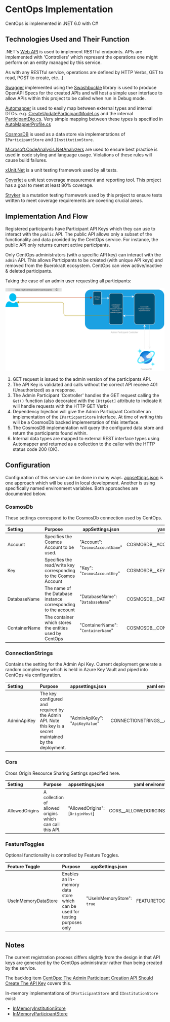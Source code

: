 # CentOps Implementation

CentOps is implemented in .NET 6.0 with C#

## Technologies Used and Their Function

.NET's [Web API](https://docs.microsoft.com/en-us/aspnet/core/web-api/?view=aspnetcore-6.0) is used to implement RESTful endpoints.
APIs are implemented with 'Controllers' which represent the operations one might perform on an entity managed by this service.

As with any RESTful service, operations are defined by HTTP Verbs, GET to read, POST to create, etc...)

[Swagger](https://swagger.io/) implemented using the [Swashbuckle](https://github.com/domaindrivendev/Swashbuckle.AspNetCore) library is used to produce OpenAPI Specs for the created APIs and will host a simple user interface to allow APIs within this project to be called when run in Debug mode.

[Automapper](https://automapper.org/) is used to easily map between external types and internal DTOs.  e.g. [CreateUpdateParticipantModel.cs](../../src/CentOps.Api/Models/CreateUpdateParticipantModel.cs) and the internal [ParticipantDto.cs](../../src/CentOps.Api/Services/ModelStore/Models/ParticipantDto.cs).  Very simple mapping between these types is specified in [AutoMapperProfile.cs](../../src/CentOps.Api/AutoMapperProfile.cs)

[CosmosDB](https://docs.microsoft.com/en-us/azure/cosmos-db/) is used as a data store via implementations of `IParticipantStore` and `IInstitutionStore`.

[Microsoft.CodeAnalysis.NetAnalyzers](https://github.com/dotnet/roslyn-analyzers) are used to ensure best practice is used in code styling and language usage.  Violations of these rules will cause build failures.

[xUnit.Net](https://github.com/xunit/xunit) is a unit testing framework used by all tests.

[Coverlet](https://github.com/coverlet-coverage/coverlet) a unit test coverage measurement and reporting tool.  This project has a goal to meet at least 80% coverage.

[Stryker](https://stryker-mutator.io/) is a mutation testing framework used by this project to ensure tests written to meet coverage requirements are covering crucial areas.

## Implementation And Flow

Registered participants have Participant API Keys which they can use to interact with the `public` API.  The public API allows only a subset of the functionality and data provided by the CentOps service.  For instance, the public API only returns current active participants.

Only CentOps administrators (with a specific API key) can interact with the `admin` API.  This allows Participants to be created (with unique API keys) and removed from the Buerokratt ecosystem.  CentOps can view active/inactive & deleted participants.

Taking the case of an admin user requesting all participants:

![Flow Diagram](../images/centops-flow.editable.png)

1. GET request is issued to the admin version of the participants API.
2. The API Key is validated and calls without the correct API receive 401 (Unauthorized) as a response.
3. The Admin Participant 'Controller' handles the GET request calling the `Get()` function (also decorated with the `[HttpGet]` attribute to indicate it will handle requests with the HTTP GET Verb)
4. Dependency Injection will give the Admin Participant Controller an implementation of the `IParticpantStore` interface.  At time of writing this will be a CosmosDb backed implementation of this interface.
5. The CosmosDB implementation will query the configured data store and return the participants found within.
6. Internal data types are mapped to external REST interface types using Automapper and returned as a collection to the caller with the HTTP status code 200 (OK).

## Configuration

Configuration of this service can be done in many ways.  [appsettings.json](../../src/CentOps.Api/appsettings.json) is one approach which will be used in local development.  Another is using specifically named environment variables.  Both approaches are documented below.

### CosmosDb

These settings correspond to the CosmosDb connection used by CentOps.

| Setting    | Purpose                       |  appSettings.json | yaml environment |
|:------------------|:------------------------------| ------------------|--------|
| Account | Specifies the Cosmos Account to be used. |"Account": "`CosmosAccountName`" | COSMOSDB__ACCOUNT=`CosmosAccountName`
| Key      | Specifies the read/write key corresponding to the Cosmos Account| "Key": "`CosmosAccountKey`" | COSMOSDB__KEY=`CosmosAccountKey`
| DatabaseName | The name of the Database instance corresponding to the account | "DatabaseName": "`DatabaseName`" | COSMOSDB__DATABASENAME=`DatabaseName`
| ContainerName | The container which stores the entities used by CentOps | "ContainerName": "`ContainerName`" | COSMOSDB__CONTAINERNAME=`ContainerName`

### ConnectionStrings

Contains the setting for the Admin Api Key.  Current deployment generate a random complex key which is held in Azure Key Vault and piped into CentOps via configuration.

| Setting    | Purpose                       |  appsettings.json | yaml environment |
|:------------------|:------------------------------| ------------------|--------|
| AdminApiKey  | The key configured and required by the Admin API.  Note this key is a secret maintained by the deployment. |"AdminApiKey": "`ApiKeyValue`" | CONNECTIONSTRINGS__ADMINAPIKEY=`ApiKeyValue`

### Cors

Cross Origin Resource Sharing Settings specified here.

| Setting    | Purpose                       |  appsettings.json | yaml environment |
|:------------------|:------------------------------| ------------------|--------|
| AllowedOrigins  | A collection of allowed origins which can call this API. | "AllowedOrigins": [`OriginHost`] | CORS__ALLOWEDORIGINS__0=`OriginHost`

### FeatureToggles

Optional functionality is controlled by Feature Toggles.

| Feature Toggle    | Purpose                       |  appSettings.json | yaml environment |
|:------------------|:------------------------------| ------------------|--------|
| UseInMemoryDataStore | Enables an In-memory data store which can be used for testing purposes only |"UseInMemoryStore": `true` | FEATURETOGGLES__USEINMEMORYSTORE=`true`

## Notes

The current registration process differs slightly from the design in that API keys are generated by the CentOps administrator rather than being created by the service.

The backlog item [CentOps: The Admin Participant Creation API Should Create The API Key](https://github.com/buerokratt/CentOps/issues/78) covers this.

In-memory implementations of `IParticipantStore` and `IInstitutionStore` exist:

- [InMemoryInstitutionStore](../../src/CentOps.Api/Services/InMemoryInstitutionStore.cs)
- [InMemoryParticipantStore](../../src/CentOps.Api/Services/InMemoryParticipantsStore.cs)